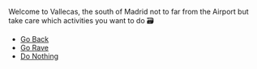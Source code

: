Welcome to Vallecas, the south of Madrid not to far from the Airport but take care which activities you want to do 🗃️

- [Go Back](../0/0.md)
- [Go Rave](./1A.md)
- [Do Nothing](./1B.md)